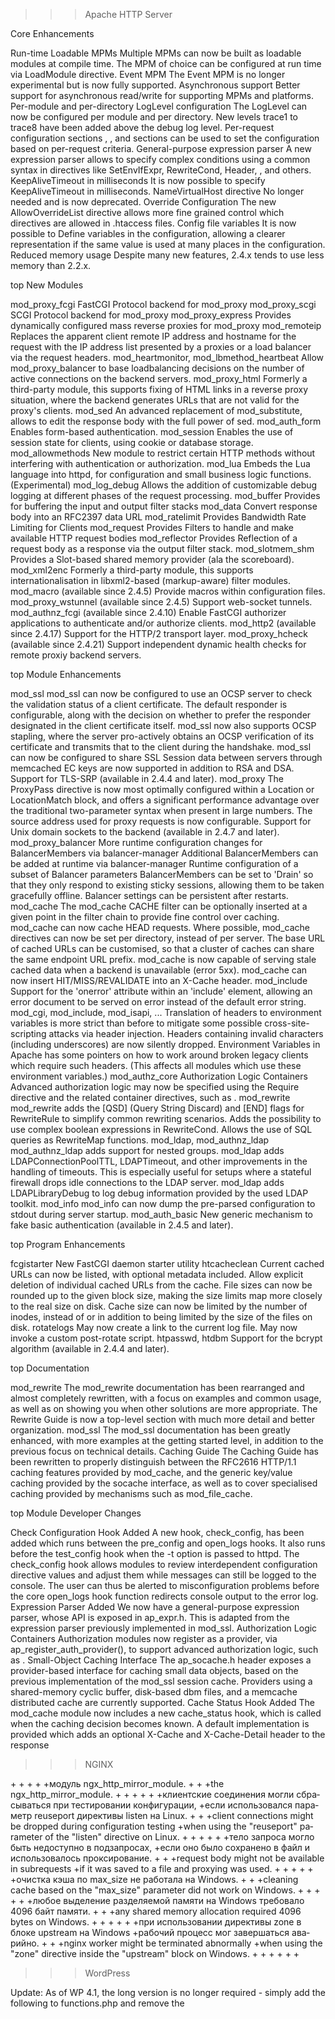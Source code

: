 >>> Apache HTTP Server

Core Enhancements

Run-time Loadable MPMs
    Multiple MPMs can now be built as loadable modules at compile time. The MPM of choice can be configured at run time via LoadModule directive.
Event MPM
    The Event MPM is no longer experimental but is now fully supported.
Asynchronous support
    Better support for asynchronous read/write for supporting MPMs and platforms.
Per-module and per-directory LogLevel configuration
    The LogLevel can now be configured per module and per directory. New levels trace1 to trace8 have been added above the debug log level.
Per-request configuration sections
    <If>, <ElseIf>, and <Else> sections can be used to set the configuration based on per-request criteria.
General-purpose expression parser
    A new expression parser allows to specify complex conditions using a common syntax in directives like SetEnvIfExpr, RewriteCond, Header, <If>, and others. 
KeepAliveTimeout in milliseconds
    It is now possible to specify KeepAliveTimeout in milliseconds. 
NameVirtualHost directive
    No longer needed and is now deprecated.
Override Configuration
    The new AllowOverrideList directive allows more fine grained control which directives are allowed in .htaccess files. 
Config file variables
    It is now possible to Define variables in the configuration, allowing a clearer representation if the same value is used at many places in the configuration. 
Reduced memory usage
    Despite many new features, 2.4.x tends to use less memory than 2.2.x.

top
New Modules

mod_proxy_fcgi
    FastCGI Protocol backend for mod_proxy
mod_proxy_scgi
    SCGI Protocol backend for mod_proxy
mod_proxy_express
    Provides dynamically configured mass reverse proxies for mod_proxy
mod_remoteip
    Replaces the apparent client remote IP address and hostname for the request with the IP address list presented by a proxies or a load balancer via the request headers.
mod_heartmonitor, mod_lbmethod_heartbeat
    Allow mod_proxy_balancer to base loadbalancing decisions on the number of active connections on the backend servers.
mod_proxy_html
    Formerly a third-party module, this supports fixing of HTML links in a reverse proxy situation, where the backend generates URLs that are not valid for the proxy's clients.
mod_sed
    An advanced replacement of mod_substitute, allows to edit the response body with the full power of sed.
mod_auth_form
    Enables form-based authentication.
mod_session
    Enables the use of session state for clients, using cookie or database storage.
mod_allowmethods
    New module to restrict certain HTTP methods without interfering with authentication or authorization.
mod_lua
    Embeds the Lua language into httpd, for configuration and small business logic functions. (Experimental)
mod_log_debug
    Allows the addition of customizable debug logging at different phases of the request processing.
mod_buffer
    Provides for buffering the input and output filter stacks
mod_data
    Convert response body into an RFC2397 data URL
mod_ratelimit
    Provides Bandwidth Rate Limiting for Clients
mod_request
    Provides Filters to handle and make available HTTP request bodies
mod_reflector
    Provides Reflection of a request body as a response via the output filter stack.
mod_slotmem_shm
    Provides a Slot-based shared memory provider (ala the scoreboard).
mod_xml2enc
    Formerly a third-party module, this supports internationalisation in libxml2-based (markup-aware) filter modules.
mod_macro (available since 2.4.5)
    Provide macros within configuration files.
mod_proxy_wstunnel (available since 2.4.5)
    Support web-socket tunnels.
mod_authnz_fcgi (available since 2.4.10)
    Enable FastCGI authorizer applications to authenticate and/or authorize clients.
mod_http2 (available since 2.4.17)
    Support for the HTTP/2 transport layer.
mod_proxy_hcheck (available since 2.4.21)
    Support independent dynamic health checks for remote proxiy backend servers.

top
Module Enhancements

mod_ssl
    mod_ssl can now be configured to use an OCSP server to check the validation status of a client certificate. The default responder is configurable, along with the decision on whether to prefer the responder designated in the client certificate itself.
    mod_ssl now also supports OCSP stapling, where the server pro-actively obtains an OCSP verification of its certificate and transmits that to the client during the handshake. 
    mod_ssl can now be configured to share SSL Session data between servers through memcached
    EC keys are now supported in addition to RSA and DSA.
    Support for TLS-SRP (available in 2.4.4 and later).
mod_proxy
    The ProxyPass directive is now most optimally configured within a Location or LocationMatch block, and offers a significant performance advantage over the traditional two-parameter syntax when present in large numbers.
    The source address used for proxy requests is now configurable.
    Support for Unix domain sockets to the backend (available in 2.4.7 and later).
mod_proxy_balancer
    More runtime configuration changes for BalancerMembers via balancer-manager
    Additional BalancerMembers can be added at runtime via balancer-manager
    Runtime configuration of a subset of Balancer parameters
    BalancerMembers can be set to 'Drain' so that they only respond to existing sticky sessions, allowing them to be taken gracefully offline.
    Balancer settings can be persistent after restarts.
mod_cache
    The mod_cache CACHE filter can be optionally inserted at a given point in the filter chain to provide fine control over caching. 
    mod_cache can now cache HEAD requests.
    Where possible, mod_cache directives can now be set per directory, instead of per server.
    The base URL of cached URLs can be customised, so that a cluster of caches can share the same endpoint URL prefix.
    mod_cache is now capable of serving stale cached data when a backend is unavailable (error 5xx).
    mod_cache can now insert HIT/MISS/REVALIDATE into an X-Cache header.
mod_include
    Support for the 'onerror' attribute within an 'include' element, allowing an error document to be served on error instead of the default error string.
mod_cgi, mod_include, mod_isapi, ...
    Translation of headers to environment variables is more strict than before to mitigate some possible cross-site-scripting attacks via header injection. Headers containing invalid characters (including underscores) are now silently dropped. Environment Variables in Apache has some pointers on how to work around broken legacy clients which require such headers. (This affects all modules which use these environment variables.)
mod_authz_core Authorization Logic Containers
    Advanced authorization logic may now be specified using the Require directive and the related container directives, such as <RequireAll>.
mod_rewrite
    mod_rewrite adds the [QSD] (Query String Discard) and [END] flags for RewriteRule to simplify common rewriting scenarios.
    Adds the possibility to use complex boolean expressions in RewriteCond.
    Allows the use of SQL queries as RewriteMap functions.
mod_ldap, mod_authnz_ldap
    mod_authnz_ldap adds support for nested groups.
    mod_ldap adds LDAPConnectionPoolTTL, LDAPTimeout, and other improvements in the handling of timeouts. This is especially useful for setups where a stateful firewall drops idle connections to the LDAP server.
    mod_ldap adds LDAPLibraryDebug to log debug information provided by the used LDAP toolkit.
mod_info
    mod_info can now dump the pre-parsed configuration to stdout during server startup.
mod_auth_basic
    New generic mechanism to fake basic authentication (available in 2.4.5 and later).

top
Program Enhancements

fcgistarter
    New FastCGI daemon starter utility
htcacheclean
    Current cached URLs can now be listed, with optional metadata included.
    Allow explicit deletion of individual cached URLs from the cache.
    File sizes can now be rounded up to the given block size, making the size limits map more closely to the real size on disk.
    Cache size can now be limited by the number of inodes, instead of or in addition to being limited by the size of the files on disk.
rotatelogs
    May now create a link to the current log file.
    May now invoke a custom post-rotate script.
htpasswd, htdbm
    Support for the bcrypt algorithm (available in 2.4.4 and later). 

top
Documentation

mod_rewrite
    The mod_rewrite documentation has been rearranged and almost completely rewritten, with a focus on examples and common usage, as well as on showing you when other solutions are more appropriate. The Rewrite Guide is now a top-level section with much more detail and better organization.
mod_ssl
    The mod_ssl documentation has been greatly enhanced, with more examples at the getting started level, in addition to the previous focus on technical details.
Caching Guide
    The Caching Guide has been rewritten to properly distinguish between the RFC2616 HTTP/1.1 caching features provided by mod_cache, and the generic key/value caching provided by the socache interface, as well as to cover specialised caching provided by mechanisms such as mod_file_cache.

top
Module Developer Changes

Check Configuration Hook Added
    A new hook, check_config, has been added which runs between the pre_config and open_logs hooks. It also runs before the test_config hook when the -t option is passed to httpd. The check_config hook allows modules to review interdependent configuration directive values and adjust them while messages can still be logged to the console. The user can thus be alerted to misconfiguration problems before the core open_logs hook function redirects console output to the error log.
Expression Parser Added
    We now have a general-purpose expression parser, whose API is exposed in ap_expr.h. This is adapted from the expression parser previously implemented in mod_ssl.
Authorization Logic Containers
    Authorization modules now register as a provider, via ap_register_auth_provider(), to support advanced authorization logic, such as <RequireAll>.
Small-Object Caching Interface
    The ap_socache.h header exposes a provider-based interface for caching small data objects, based on the previous implementation of the mod_ssl session cache. Providers using a shared-memory cyclic buffer, disk-based dbm files, and a memcache distributed cache are currently supported.
Cache Status Hook Added
    The mod_cache module now includes a new cache_status hook, which is called when the caching decision becomes known. A default implementation is provided which adds an optional X-Cache and X-Cache-Detail header to the response








>>> NGINX

+<changes ver="1.13.4" date="2017-08-08">
 +
 +<change type="feature">
 +<para lang="ru">
 +модуль ngx_http_mirror_module.
 +</para>
 +<para lang="en">
 +the ngx_http_mirror_module.
 +</para>
 +</change>
 +
 +<change type="bugfix">
 +<para lang="ru">
 +клиентские соединения могли сбрасываться при тестировании конфигурации,
 +если использовался параметр reuseport директивы listen на Linux.
 +</para>
 +<para lang="en">
 +client connections might be dropped during configuration testing
 +when using the "reuseport" parameter of the "listen" directive on Linux.
 +</para>
 +</change>
 +
 +<change type="bugfix">
 +<para lang="ru">
 +тело запроса могло быть недоступно в подзапросах,
 +если оно было сохранено в файл и использовалось проксирование.
 +</para>
 +<para lang="en">
 +request body might not be available in subrequests
 +if it was saved to a file and proxying was used.
 +</para>
 +</change>
 +
 +<change type="bugfix">
 +<para lang="ru">
 +очистка кэша по max_size не работала на Windows.
 +</para>
 +<para lang="en">
 +cleaning cache based on the "max_size" parameter did not work on Windows.
 +</para>
 +</change>
 +
 +<change type="bugfix">
 +<para lang="ru">
 +любое выделение разделяемой памяти на Windows требовало 4096 байт памяти.
 +</para>
 +<para lang="en">
 +any shared memory allocation required 4096 bytes on Windows.
 +</para>
 +</change>
 +
 +<change type="bugfix">
 +<para lang="ru">
 +при использовании директивы zone в блоке upstream на Windows
 +рабочий процесс мог завершаться аварийно.
 +</para>
 +<para lang="en">
 +nginx worker might be terminated abnormally
 +when using the "zone" directive inside the "upstream" block on Windows.
 +</para>
 +</change>
 +
 +</changes>
 +
 +




>>>WordPress

Update: As of WP 4.1, the long version is no longer required - simply add the following to functions.php and remove the <title> tag from your header.

/**
 * Create Proper WordPress Titles
 */

add_theme_support( 'title-tag' );
